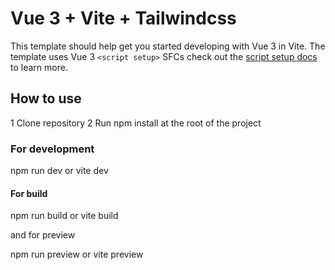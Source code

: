 # Vue 3 + Vite + Tailwindcss

This template should help get you started developing with Vue 3 in Vite. The template uses Vue 3 `<script setup>` SFCs
check out the [script setup docs](https://v3.vuejs.org/api/sfc-script-setup.html#sfc-script-setup) to learn more.

## How to use
1 Clone repository
2 Run npm install at the root of the project

### For development
npm run dev or vite dev

#### For build
npm run build or vite build

and for preview

npm run preview or vite preview